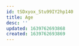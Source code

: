 ```yaml
---
id: tSDxyox_Stu99IY2hp140
title: Age
desc: ''
updated: 1639762693868
created: 1639762693869
---
```


